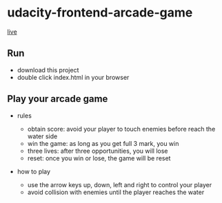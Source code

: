 udacity-frontend-arcade-game
===============================

[live](https://allenlili.github.io/udacity-frontend-arcade-game)

## Run

* download this project
* double click index.html in your browser

## Play your arcade game

- rules
    * obtain score: avoid your player to touch enemies before reach the water side
    * win the game: as long as you get full 3 mark, you win
    * three lives: after three opportunities, you will lose
    * reset: once you win or lose, the game will be reset

- how to play
    * use the arrow keys up, down, left and right to control your player
    * avoid collision with enemies until the player reaches the water
    


